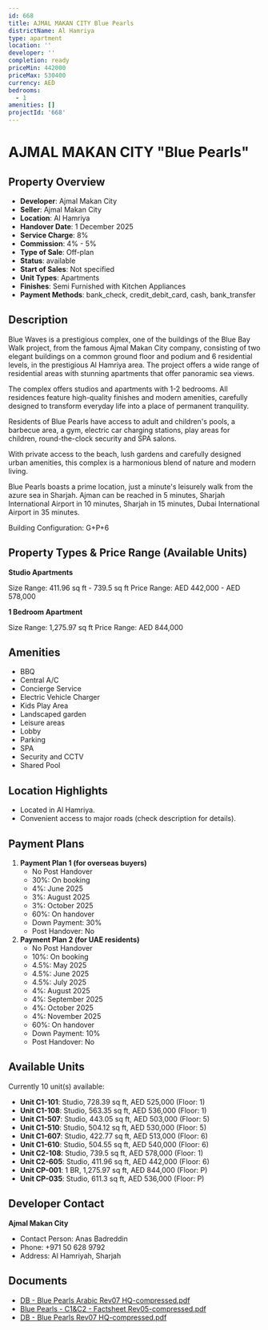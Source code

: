 ```yaml
---
id: 668
title: AJMAL MAKAN CITY Blue Pearls
districtName: Al Hamriya
type: apartment
location: ''
developer: ''
completion: ready
priceMin: 442000
priceMax: 530400
currency: AED
bedrooms:
  - 1
amenities: []
projectId: '668'
---
```


# AJMAL MAKAN CITY "Blue Pearls"

## Property Overview
- **Developer**: Ajmal Makan City
- **Seller**: Ajmal Makan City
- **Location**: Al Hamriya
- **Handover Date**: 1 December 2025
- **Service Charge**: 8%
- **Commission**: 4% - 5%
- **Type of Sale**: Off-plan
- **Status**: available
- **Start of Sales**: Not specified
- **Unit Types**: Apartments
- **Finishes**: Semi Furnished with Kitchen Appliances
- **Payment Methods**: bank_check, credit_debit_card, cash, bank_transfer

## Description
Blue Waves is a prestigious complex, one of the buildings of the Blue Bay Walk project, from the famous Ajmal Makan City company, consisting of two elegant buildings on a common ground floor and podium and 6 residential levels, in the prestigious Al Hamriya area. The project offers a wide range of residential areas with stunning apartments that offer panoramic sea views.

The complex offers studios and apartments with 1-2 bedrooms. All residences feature high-quality finishes and modern amenities, carefully designed to transform everyday life into a place of permanent tranquility.

Residents of Blue Pearls have access to adult and children's pools, a barbecue area, a gym, electric car charging stations, play areas for children, round-the-clock security and SPA salons.

With private access to the beach, lush gardens and carefully designed urban amenities, this complex is a harmonious blend of nature and modern living.

Blue Pearls boasts a prime location, just a minute's leisurely walk from the azure sea in Sharjah. Ajman can be reached in 5 minutes, Sharjah International Airport in 10 minutes, Sharjah in 15 minutes, Dubai International Airport in 35 minutes.

Building Configuration: G+P+6

## Property Types & Price Range (Available Units)
**Studio Apartments**

Size Range: 411.96 sq ft - 739.5 sq ft
Price Range: AED 442,000 - AED 578,000

**1 Bedroom Apartment**

Size Range: 1,275.97 sq ft
Price Range: AED 844,000

## Amenities
- BBQ
- Central A/C
- Concierge Service
- Electric Vehicle Charger
- Kids Play Area
- Landscaped garden
- Leisure areas
- Lobby
- Parking
- SPA
- Security and CCTV
- Shared Pool

## Location Highlights
- Located in Al Hamriya.
- Convenient access to major roads (check description for details).

## Payment Plans
1. **Payment Plan 1 (for overseas buyers)**
   - No Post Handover
   - 30%: On booking
   - 4%: June 2025
   - 3%: August 2025
   - 3%: October 2025
   - 60%: On handover
   - Down Payment: 30%
   - Post Handover: No
2. **Payment Plan 2 (for UAE residents)**
   - No Post Handover
   - 10%: On booking
   - 4.5%: May 2025
   - 4.5%: June 2025
   - 4.5%: July 2025
   - 4%: August 2025
   - 4%: September 2025
   - 4%: October 2025
   - 4%: November 2025
   - 60%: On handover
   - Down Payment: 10%
   - Post Handover: No

## Available Units
Currently 10 unit(s) available:
- **Unit C1-101**: Studio, 728.39 sq ft, AED 525,000 (Floor: 1)
- **Unit C1-108**: Studio, 563.35 sq ft, AED 536,000 (Floor: 1)
- **Unit C1-507**: Studio, 443.05 sq ft, AED 503,000 (Floor: 5)
- **Unit C1-510**: Studio, 504.12 sq ft, AED 530,000 (Floor: 5)
- **Unit C1-607**: Studio, 422.77 sq ft, AED 513,000 (Floor: 6)
- **Unit C1-610**: Studio, 504.55 sq ft, AED 540,000 (Floor: 6)
- **Unit C2-108**: Studio, 739.5 sq ft, AED 578,000 (Floor: 1)
- **Unit C2-605**: Studio, 411.96 sq ft, AED 442,000 (Floor: 6)
- **Unit CP-001**: 1 BR, 1,275.97 sq ft, AED 844,000 (Floor: P)
- **Unit CP-035**: Studio, 611.3 sq ft, AED 536,000 (Floor: P)

## Developer Contact
**Ajmal Makan City**
- Contact Person: Anas Badreddin
- Phone: +971 50 628 9792
- Address: Al Hamriyah, Sharjah

## Documents
- [DB - Blue Pearls Arabic Rev07 HQ-compressed.pdf](https://cdn.geniemap.net/2024/01/08/CVcnDuPBsdFjmjNKQu1SBUqBCRLhnp8rsuAFMHWT.pdf)
- [Blue Pearls - C1&C2 - Factsheet Rev05-compressed.pdf](https://cdn.geniemap.net/2024/01/08/hwbZZfD5wT14oCPaS5b9S6jeiuiJvKpe7jZqVK2M.pdf)
- [DB - Blue Pearls Rev07 HQ-compressed.pdf](https://cdn.geniemap.net/2024/01/08/tFmykZellsEw4KsYfNDTVSFCZPrD3gQ2YAykY1fC.pdf)

